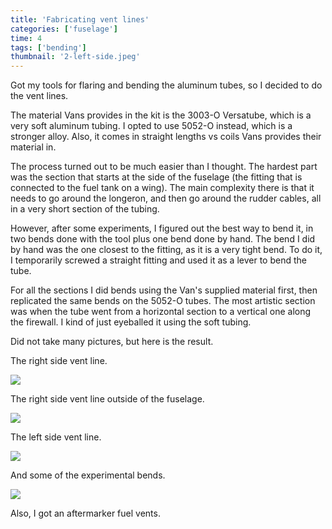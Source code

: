```yaml
---
title: 'Fabricating vent lines'
categories: ['fuselage']
time: 4
tags: ['bending']
thumbnail: '2-left-side.jpeg'
---
```


Got my tools for flaring and bending the aluminum tubes, so I decided to do the vent lines.

<!-- more -->

The material Vans provides in the kit is the 3003-O Versatube, which is a very soft aluminum tubing. I opted to use 5052-O instead, which is a stronger alloy. Also, it comes in straight lengths vs coils Vans provides their material in.

The process turned out to be much easier than I thought. The hardest part was the section that starts at the side of the fuselage (the fitting that is connected to the fuel tank on a wing). The main complexity there is that it needs to go around the longeron, and then go around the rudder cables, all in a very short section of the tubing.

However, after some experiments, I figured out the best way to bend it, in two bends done with the tool plus one bend done by hand. The bend I did by hand was the one closest to the fitting, as it is a very tight bend. To do it, I temporarily screwed a straight fitting and used it as a lever to bend the tube.

For all the sections I did bends using the Van's supplied material first, then replicated the same bends on the 5052-O tubes. The most artistic section was when the tube went from a horizontal section to a vertical one along the firewall. I kind of just eyeballed it using the soft tubing.

Did not take many pictures, but here is the result.

The right side vent line.

![](0-right-side.jpeg)

The right side vent line outside of the fuselage.

![](1-right-side-tube.jpeg)

The left side vent line.

![](2-left-side.jpeg)

And some of the experimental bends.

![](3-experiments.jpeg)

Also, I got an aftermarker fuel vents.

[](4-fuel-vent.jpeg)
